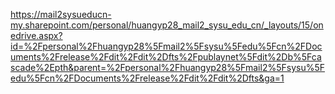 https://mail2sysueducn-my.sharepoint.com/personal/huangyp28_mail2_sysu_edu_cn/_layouts/15/onedrive.aspx?id=%2Fpersonal%2Fhuangyp28%5Fmail2%5Fsysu%5Fedu%5Fcn%2FDocuments%2Frelease%2Fdit%2Fdit%2Dfts%2Fpublaynet%5Fdit%2Db%5Fcascade%2Epth&parent=%2Fpersonal%2Fhuangyp28%5Fmail2%5Fsysu%5Fedu%5Fcn%2FDocuments%2Frelease%2Fdit%2Fdit%2Dfts&ga=1
